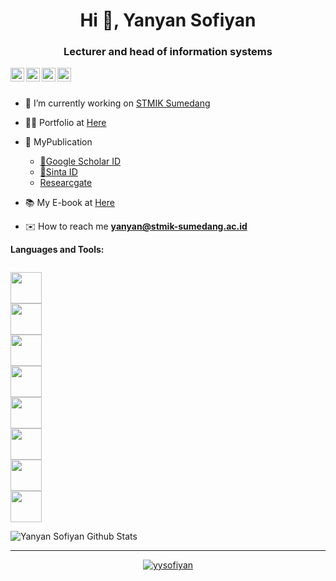 <h1 align="center">Hi 👋, Yanyan Sofiyan</h1>
<h3 align="center">Lecturer and head of information systems</h3>

<a href="#">
  <img align="left" alt="yysofiyan | Twitter" width="22px" src="https://cdn.jsdelivr.net/npm/simple-icons@v3/icons/twitter.svg" />
</a>
<a href="https://www.linkedin.com/in/yanyansofiyan/">
  <img align="left" alt="Yanyan Sofiyan LinkdeIN" width="22px" src="https://cdn.jsdelivr.net/npm/simple-icons@v3/icons/linkedin.svg" />
</a>
<a href="#">
  <img align="left" alt="Fika Ridaul Maulayya Telegram" width="22px" src="https://cdn.jsdelivr.net/npm/simple-icons@v3/icons/telegram.svg" />
</a>
<a href="https://www.instagram.com/yysofiyan/">
  <img align="left" alt="Yanyan Sofiyan Instagram" width="22px" src="https://cdn.jsdelivr.net/npm/simple-icons@v3/icons/instagram.svg" />
</a>

<br>
<br>

- 🔭 I’m currently working on [STMIK Sumedang](#)

- 👨‍💻 Portfolio at [Here](https://github.com/yysofiyan/Redme.md)

- 📗 MyPublication 
  * [📗Google Scholar ID](https://scholar.google.co.id/citations?user=1Th3oxkAAAAJ&hl=id)
  * [📗Sinta ID](http://sinta.ristekbrin.go.id/affiliations/detail?id=1542&view=authors)
  * [Researcgate](https://www.researchgate.net/profile/Yanyan_Sofiyan)

- 📚 My E-book at [Here](#)

- ✉️ How to reach me **yanyan@stmik-sumedang.ac.id**

**Languages and Tools:**  

<!--icon source by santrikoding -->
<code>
<img height="50" src="https://santrikoding.com/storage/categories/Z9WjttjEmct1FzwkFDwSVyKpvhTqBWkJUQA1CuLc.png">
<img height="50" src="https://santrikoding.com/storage/categories/zuwzKbAhb691lp2Q1CIYaFK2w0a5McE1mceDOsRs.png">
<img height="50" src="https://santrikoding.com/storage/categories/YoSpx2AAk65JI5z9wsiYMY5z7i3vWCe06VUP3FC0.png">
<img height="50" src="https://santrikoding.com/storage/categories/cvwITZUdJRZIYg3zTz1iGdRFm08zLb7DIaazo5Cz.png">
<img height="50" src="https://santrikoding.com/storage/categories/GrRE4ZWJzJB1kWatAGZ26BZ0iNZBUUsuZfw8ss4Q.png">
<img height="50" src="https://santrikoding.com/storage/categories/iQMUiiTkloCSiqk3lSwpWtxnGqYjbfABjX2tAlHM.png">
<img height="50" src="https://santrikoding.com/storage/categories/2oQUsFblZH5UIA1Cn8nzOxUh8AO7rbetKxpCqNd7.png">
<img height="50" src="https://santrikoding.com/storage/categories/MG6r9rmxJqYoZAzZi75UeFO6dVtDwpyou9Er6htp.png">
</code>

![Yanyan Sofiyan Github Stats](https://github-readme-stats.vercel.app/api?username=yysofiyan&show_icons=true&theme=dracula)

***********************************
<!-- in your footer -->

<p align="center">
<a href="http://hits.dwyl.com/yysofiyan/yysofiyan/" target="blank"><img align="center"
            src="https://hits.dwyl.com/homepage.svg" alt="yysofiyan" ></a></p>
